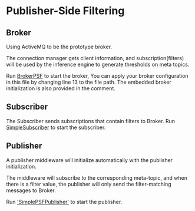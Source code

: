 # Publisher-Side Filtering

## Broker
Using ActiveMQ to be the prototype broker.

The connection manager gets client information, 
and subscription(filters) will be used by the inference engine to generate thresholds on meta topics.

Run [BrokerPSF](./src/main/java/org/example/broker/BrokerPSF.java) to start the broker,
You can apply your broker configuration in this file by changing line 13 to the file path.
The embedded broker initialization is also provided in the comment.

## Subscriber
The Subscriber sends subscriptions that contain filters to Broker.
Run [SimpleSubscriber](./src/main/java/org/example/subscriber/SimpleSubscriber.java) to start the subscriber.

## Publisher
A publisher middleware will initialize automatically with the publisher initialization.

The middleware will subscribe to the corresponding meta-topic, 
and when there is a filter value, the publisher will only send the filter-matching messages to Broker.

Run ['SimplePSFPublisher'](./src/main/java/org/example/publisher/PublisherWithPSF.java) to start the publisher.

